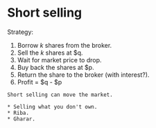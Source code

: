# Short selling

Strategy:
1. Borrow _k_ shares from the broker.
2. Sell the _k_ shares at $q.
3. Wait for market price to drop.
4. Buy back the shares at $p.
5. Return the share to the broker (with interest?).
6. Profit = $q - $p

~~~admonish warning
Short selling can move the market.
~~~

~~~admonish warning title="Islamic perspective"
* Selling what you don't own.
* Riba.
* Gharar.
~~~